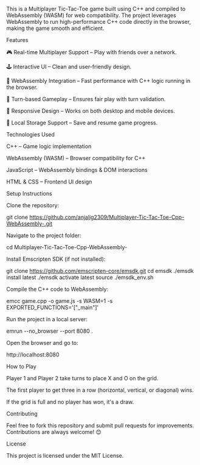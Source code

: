 This is a Multiplayer Tic-Tac-Toe game built using C++ and compiled to WebAssembly (WASM) for web compatibility. The project leverages WebAssembly to run high-performance C++ code directly in the browser, making the game smooth and efficient.


Features

🎮 Real-time Multiplayer Support – Play with friends over a network.

🕹️ Interactive UI – Clean and user-friendly design.

🚀 WebAssembly Integration – Fast performance with C++ logic running in the browser.

🔄 Turn-based Gameplay – Ensures fair play with turn validation.

🎨 Responsive Design – Works on both desktop and mobile devices.

💾 Local Storage Support – Save and resume game progress.


Technologies Used

C++ – Game logic implementation

WebAssembly (WASM) – Browser compatibility for C++

JavaScript – WebAssembly bindings & DOM interactions

HTML & CSS – Frontend UI design


Setup Instructions


Clone the repository:

git clone https://github.com/anjalig2309/Multiplayer-Tic-Tac-Toe-Cpp-WebAssembly-.git


Navigate to the project folder:

cd Multiplayer-Tic-Tac-Toe-Cpp-WebAssembly-


Install Emscripten SDK (if not installed):

git clone https://github.com/emscripten-core/emsdk.git
cd emsdk
./emsdk install latest
./emsdk activate latest
source ./emsdk_env.sh


Compile the C++ code to WebAssembly:

emcc game.cpp -o game.js -s WASM=1 -s EXPORTED_FUNCTIONS='["_main"]'


Run the project in a local server:

emrun --no_browser --port 8080 .


Open the browser and go to:

http://localhost:8080


How to Play

Player 1 and Player 2 take turns to place X and O on the grid.

The first player to get three in a row (horizontal, vertical, or diagonal) wins.

If the grid is full and no player has won, it's a draw.


Contributing

Feel free to fork this repository and submit pull requests for improvements. Contributions are always welcome! 😊


License

This project is licensed under the MIT License.
